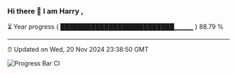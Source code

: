 ### Hi there 👋 I am Harry , 

⏳ Year progress { ██████████████████████████▁▁▁▁ } 88.79 %

---

⏰ Updated on Wed, 20 Nov 2024 23:38:50 GMT

![Progress Bar CI](https://github.com/duykhang68/duykhang68/workflows/Progress%20Bar%20CI/badge.svg)
